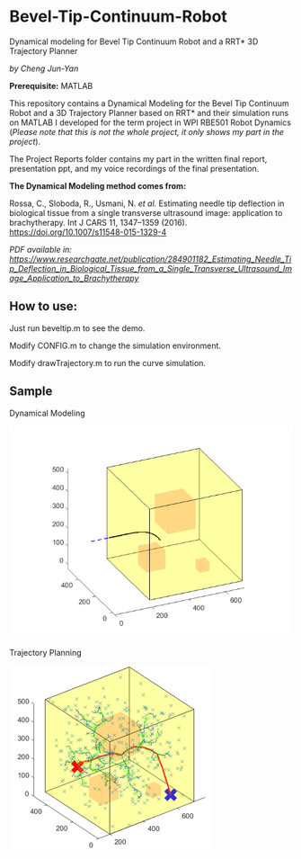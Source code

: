 # Bevel-Tip-Continuum-Robot
Dynamical modeling for Bevel Tip Continuum Robot and a RRT* 3D Trajectory Planner

*by Cheng Jun-Yan*

**Prerequisite:** MATLAB

This repository contains a Dynamical Modeling for the Bevel Tip Continuum Robot and a 3D Trajectory Planner based on RRT* and their simulation runs on MATLAB I developed for the term project in WPI RBE501 Robot Dynamics (*Please note that this is not the whole project, it only shows my part in the project*). 

The Project Reports folder contains my part in the written final report, presentation ppt, and my voice recordings of the final presentation.

**The Dynamical Modeling method comes from:** 

Rossa, C., Sloboda, R., Usmani, N. *et al.* Estimating needle tip deflection in biological tissue from a single transverse ultrasound image: application to brachytherapy. Int J CARS 11, 1347–1359 (2016). https://doi.org/10.1007/s11548-015-1329-4

*PDF available in: https://www.researchgate.net/publication/284901182_Estimating_Needle_Tip_Deflection_in_Biological_Tissue_from_a_Single_Transverse_Ultrasound_Image_Application_to_Brachytherapy*

## How to use:

Just run beveltip.m to see the demo.

Modify CONFIG.m to change the simulation environment.

Modify drawTrajectory.m to run the curve simulation.

## Sample

Dynamical Modeling

![image](https://github.com/chengjunyan1/Bevel-Tip-Continuum-Robot/raw/master/DM.png)

Trajectory Planning

![image](https://github.com/chengjunyan1/Bevel-Tip-Continuum-Robot/raw/master/RRT.png)
